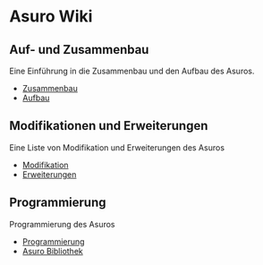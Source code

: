 # Asuro Wiki

## Auf- und Zusammenbau

Eine Einführung in die Zusammenbau und den Aufbau des Asuros.
  * [Zusammenbau](%base_url%?pages/zusammenbau)
  * [Aufbau](%base_url%?pages/aufbau)


## Modifikationen und Erweiterungen

Eine Liste von Modifikation und Erweiterungen des Asuros
  * [Modifikation](%base_url%?pages/modifikationen)
  * [Erweiterungen](%base_url%?pages/erweiterungen)


## Programmierung

Programmierung des Asuros
  * [Programmierung](%base_url%?pages/programmierung)
  * [Asuro Bibliothek](%base_url%?pages/bibliothek)



